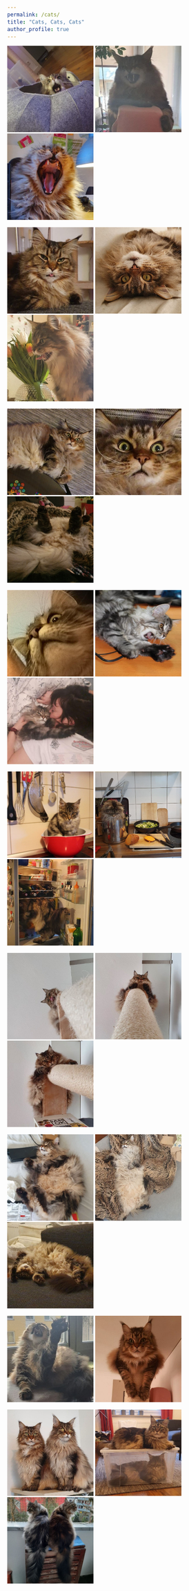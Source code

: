 ```yaml
---
permalink: /cats/
title: "Cats, Cats, Cats"
author_profile: true
---
```


<p float="left">
<img src="..\images\cat(2).jpg" alt="cat(2).jpg" width="200" height="200"> <img src="..\images\cat(14).jpg" alt="cat(14).jpg" width="200" height="200"> <img src="..\images\cat(11).jpg" alt="cat(11).jpg" width="200" height="200"> 
</p>

<p float="left">
<img src="..\images\cat(15).jpg" alt="cat(15).jpg" width="200" height="200"> <img src="..\images\cat(32).jpg" alt="cat(32).jpg" width="200" height="200"> <img src="..\images\cat(16).jpg" alt="cat(16).jpg" width="200" height="200"> 
</p>

<p float="left">
<img src="..\images\cat(31a).jpg" alt="cat(31a).jpg" width="200" height="200"> <img src="..\images\cat(31).jpg" alt="cat(31).jpg" width="200" height="200"> <img src="..\images\cat(9).jpg" alt="cat(9).jpg" width="200" height="200"> 
</p>

<p float="left">
<img src="..\images\cat(29).jpg" alt="cat(29).jpg" width="200" height="200"> <img src="..\images\cat(28).jpg" alt="cat(28).jpg" width="200" height="200"> <img src="..\images\cat(27).jpg" alt="cat(27).jpg" width="200" height="200"> 
</p>

<p float="left">
<img src="..\images\cat(5).jpg" alt="cat(5).jpg" width="200" height="200"> <img src="..\images\cat(3).jpg" alt="cat(3).jpg" width="200" height="200"> <img src="..\images\cat(24).jpg" alt="cat(24).jpg" width="200" height="200">
</p>

<p float="left">
<img src="..\images\cat(20).jpg" alt="cat(20).jpg" width="200" height="200"> <img src="..\images\cat(19).jpg" alt="cat(19).jpg" width="200" height="200"> <img src="..\images\cat(17).jpg" alt="cat(17).jpg" width="200" height="200"> 
</p>

<img src="..\images\cat(13).jpg" alt="cat(13).jpg" width="200" height="200"> <img src="..\images\cat(23).jpg" alt="cat(23).jpg" width="200" height="200"> <img src="..\images\cat(22).jpg" alt="cat(22).jpg" width="200" height="200"> 
</p>

<p float="left">
<img src="..\images\cat(1).jpg" alt="cat(1).jpg" width="200" height="200"> 
<img src="..\images\cat(26).jpg" alt="cat(26).jpg" width="200" height="200">
</p>

<p float="left">
<img src="..\images\cat(25).jpg" alt="cat(25).jpg" width="200" height="200"> <img src="..\images\cat(7).jpg" alt="cat(7).jpg" width="200" height="200"> <img src="..\images\cat(10).jpg" alt="cat(10).jpg" width="200" height="200"> 
</p>
